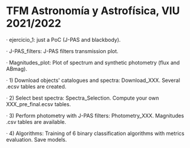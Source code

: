 # TFM Astronomía y Astrofísica, VIU 2021/2022

· ejercicio_1: just a PoC (J-PAS and blackbody).

· J-PAS_filters: J-PAS filters transmission plot.

· Magnitudes_plot: Plot of spectrum and synthetic photometry (flux and ABmag).

· 1) Download objects' catalogues and spectra: Download_XXX. Several .ecsv tables are created.

· 2) Select best spectra: Spectra_Selection. Compute your own XXX_pre_final.ecsv tables.

· 3) Perform photometry with J-PAS filters: Photometry_XXX. Magnitudes .csv tables are available.

· 4) Algorithms: Training of 6 binary classification algorithms with metrics evaluation. Save models.
